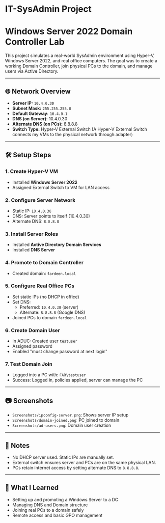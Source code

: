 # IT-SysAdmin Project
# Windows Server 2022 Domain Controller Lab

This project simulates a real-world SysAdmin environment using Hyper-V, Windows Server 2022, and real office computers. The goal was to create a working Domain Controller, join physical PCs to the domain, and manage users via Active Directory.

---

## 🌐 Network Overview

- **Server IP:** `10.4.0.30`
- **Subnet Mask:** `255.255.255.0`
- **Default Gateway:** `10.4.0.1`
- **DNS (on Server):** 10.4.0.30
- **Alternate DNS (on PCs):** 8.8.8.8
- **Switch Type:** Hyper-V External Switch (A Hyper-V External Switch connects my VMs to the physical network through adapter)

---

## 🛠️ Setup Steps

### 1. Create Hyper-V VM
- Installed **Windows Server 2022**
- Assigned External Switch to VM for LAN access

### 2. Configure Server Network
- Static IP: `10.4.0.30`
- DNS: Server points to itself (10.4.0.30)
- Alternate DNS: `8.8.8.8`

### 3. Install Server Roles
- Installed **Active Directory Domain Services**
- Installed **DNS Server**

### 4. Promote to Domain Controller
- Created domain: `fardeen.local`

### 5. Configure Real Office PCs
- Set static IPs (no DHCP in office)
- Set DNS:
  - Preferred: `10.4.0.30` (server)
  - Alternate: `8.8.8.8` (Google DNS)
- Joined PCs to domain `fardeen.local`

### 6. Create Domain User
- In ADUC: Created user `testuser`
- Assigned password
- Enabled "must change password at next login"

### 7. Test Domain Join
- Logged into a PC with: `FAR\testuser`
- Success: Logged in, policies applied, server can manage the PC

---

## 📷 Screenshots

- `Screenshots/ipconfig-server.png`: Shows server IP setup
- `Screenshots/domain-joined.png`: PC joined to domain
- `Screenshots/ad-users.png`: Domain user creation

---

## 📌 Notes

- No DHCP server used. Static IPs are manually set.
- External switch ensures server and PCs are on the same physical LAN.
- PCs retain internet access by setting alternate DNS to `8.8.8.8`.

---

## 🧠 What I Learned

- Setting up and promoting a Windows Server to a DC
- Managing DNS and Domain structure
- Joining real PCs to a domain safely
- Remote access and basic GPO management
